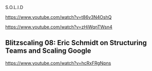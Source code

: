 S.O.L.I.D

https://www.youtube.com/watch?v=t86v3N4OshQ

https://www.youtube.com/watch?v=zHiWqnTWsn4

## Blitzscaling 08: Eric Schmidt on Structuring Teams and Scaling Google


https://www.youtube.com/watch?v=hcRxFRgNpns

